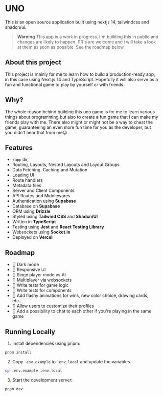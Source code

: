 # UNO

This is an open source application built using nextjs 14, tailwindcss and shadcn/ui.

> **Warning**
> This app is a work in progress. I'm building this in public and changes are likely to happen. PR's are welcome and i will take a look at them as soon as possible.
> See the roadmap below.

## About this project

This project is mainly for me to learn how to build a production-ready app, in this case using Next.js 14 and TypeScript. Hopefully it will also serve as a fun and functional game to play by yourself or with friends.

## Why?

The whole reason behind building this uno game is for me to learn various things about programming but also to create a fun game that i can make my friends play with me. There also might or might not be a way to cheat the game, guaranteeing an even more fun time for you as the developer, but you didn't hear that from me😉

## Features

- `/app` dir,
- Routing, Layouts, Nested Layouts and Layout Groups
- Data Fetching, Caching and Mutation
- Loading UI
- Route handlers
- Metadata files
- Server and Client Components
- API Routes and Middlewares
- Authentication using **Supabase**
- Database on **Supabase**
- ORM using **Drizzle**
- Styled using **Tailwind CSS** and **Shadcn/UI**
- Written in **TypeScript**
- Testing using **Jest** and **React Testing Library**
- Websockets using **Socket.io**
- Deployed on **Vercel**

## Roadmap

- [] Dark mode
- [] Responsive UI
- [] Singe player mode vs AI
- [] Multiplayer via websockets
- [] Write tests for game logic
- [] Write tests for components
- [] Add flashy animations for wins, new color choice, drawing cards, etc...
- [] Allow users to customize their profiles
- [] Add a possibility to chat to each other if you're playing in the same game

## Running Locally

1. Install dependencies using pnpm:

```sh
pnpm install
```

2. Copy `.env.example` to `.env.local` and update the variables.

```sh
cp .env.example .env.local
```

3. Start the development server:

```sh
pnpm dev
```
